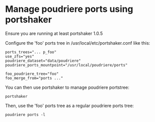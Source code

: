 # Manage poudriere ports using portshaker

Ensure you are running at least portshaker 1.0.5

Configure the 'foo' ports tree in /usr/local/etc/portshaker.conf like this:

```
ports_trees="... p_foo"
use_zfs="yes"
poudriere_dataset="data/poudriere"
poudriere_ports_mountpoint="/usr/local/poudriere/ports"

foo_poudriere_tree="foo"
foo_merge_from="ports ..."
```

You can then use portshaker to manage poudriere portstree:

```
portshaker
```

Then, use the 'foo' ports tree as a regular poudriere ports tree:

```
poudriere ports -l
```
